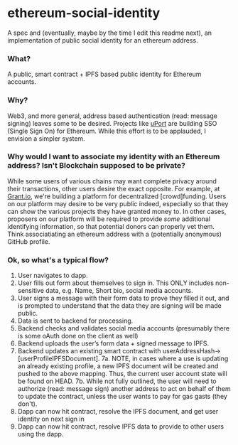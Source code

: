 # ethereum-social-identity

A spec and (eventually, maybe by the time I edit this readme next), an implementation of public social identity for an ethereum address.


### What?
A public, smart contract + IPFS based public identity for Ethereum accounts.

### Why?
Web3, and more general, address based authentication (read: message signing) leaves some to be desired. 
Projects like [uPort](https://developer.uport.me/) are building SSO (Single Sign On) for Ethereum. While this effort is to be applauded, I envision a simpler system.

### Why would I want to associate my identity with an Ethereum address? Isn't Blockchain supposed to be private?
While some users of various chains may want complete privacy around their transactions, other users desire the exact opposite. 
For example, at [Grant.io](http://grant.io), we're building a platform for decentralized [crowd]funding.
Users on our platform may desire to be very public indeed, especially so that they can show the various projects they have granted money to.
In other cases, proposers on our platform will be required to provide _some_ additional identifying information, so that potential donors can properly vet them. 
Think associatiating an ethereum address with a (potentially anonymous) GitHub profile.

### Ok, so what's a typical flow?
1. User navigates to dapp.
2. User fills out form about themselves to sign in. This ONLY includes non-sensitive data, e.g. Name, Short bio, social media accounts. 
3. User signs a message with their form data to prove they filled it out, and is prompted to understand that the data they are signing will be made public. 
4. Data is sent to backend for processing.
5. Backend checks and validates social media accounts (presumably there is some oAuth done on the client as well)
6. Backend uploads the user’s form data + signed message to IPFS.
7. Backend updates an existing smart contract with userAddressHash->[userProfileIPFSDocument].
    7a. NOTE, in cases where a use is updating an already existing profile, a new IPFS document will be created and pushed to the above mapping. Thus, the current user account state will be found on HEAD.
    7b. While not fully outlined, the user will need to authorize (read: message sign) another address to act on behalf of them to update the contract, unless the user wants to pay for gas gasts (they don't).
8. Dapp can now hit contract, resolve the IPFS document, and get user identity on next sign in
9. Dapp can now hit contract, resolve IPFS data to provide to other users using the dapp.

